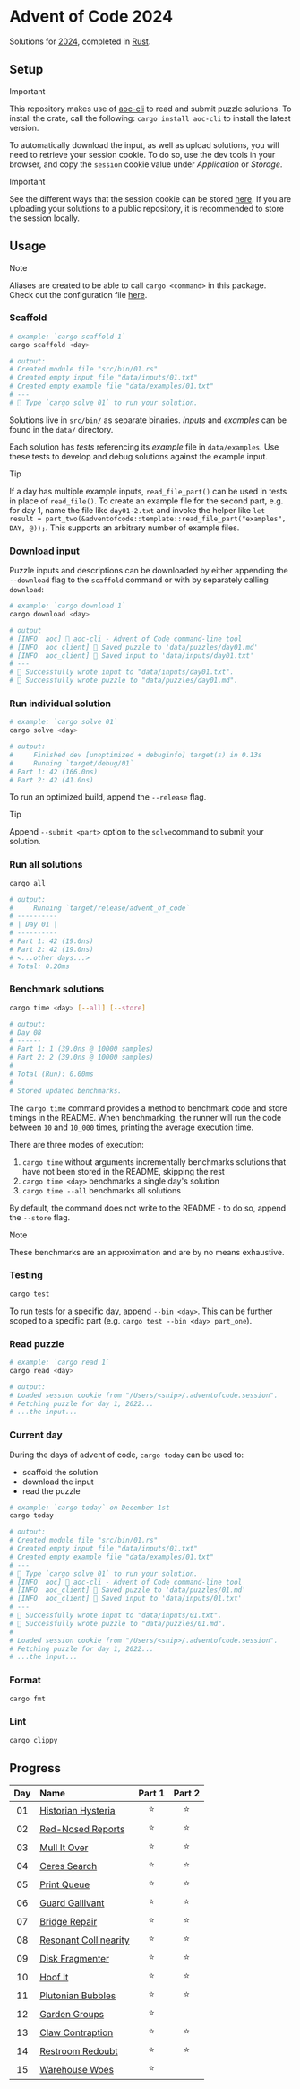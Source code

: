 # Advent of Code 2024

Solutions for [2024](https://adventofcode.com/2024), completed in
[Rust](https://www.rust-lang.org/).

## Setup

> [!IMPORTANT]
> This repository makes use of [aoc-cli](https://github.com/scarvalhojr/aoc-cli) to read
> and submit puzzle solutions. To install the crate, call the following:
> `cargo install aoc-cli` to install the latest version.

To automatically download the input, as well as upload solutions, you will need to
retrieve your session cookie. To do so, use the dev tools in your browser, and copy the
`session` cookie value under _Application_ or _Storage_.

> [!IMPORTANT]
> See the different ways that the session cookie can be stored
> [here](https://github.com/scarvalhojr/aoc-cli/tree/main?tab=readme-ov-file#session-cookie-).
> If you are uploading your solutions to a public repository, it is recommended to store
> the session locally.

## Usage

> [!NOTE]
> Aliases are created to be able to call `cargo <command>` in this package. Check out
> the configuration file [here](./.cargo/config.toml).

### Scaffold

```sh
# example: `cargo scaffold 1`
cargo scaffold <day>

# output:
# Created module file "src/bin/01.rs"
# Created empty input file "data/inputs/01.txt"
# Created empty example file "data/examples/01.txt"
# ---
# 🎄 Type `cargo solve 01` to run your solution.
```

Solutions live in `src/bin/` as separate binaries.
_Inputs_ and _examples_ can be found in the `data/` directory.

Each solution has _tests_ referencing its _example_ file in `data/examples`. Use these
tests to develop and debug solutions against the example input.

> [!TIP]
> If a day has multiple example inputs, `read_file_part()` can be used in tests in place
> of `read_file()`. To create an example file for the second part, e.g. for day 1,
> name the file like `day01-2.txt` and invoke the helper like
> `let result = part_two(&adventofcode::template::read_file_part("examples", DAY, @));`.
> This supports an arbitrary number of example files.

### Download input

Puzzle inputs and descriptions can be downloaded by either appending the `--download`
flag to the `scaffold` command or with by separately calling `download`:

```sh
# example: `cargo download 1`
cargo download <day>

# output
# [INFO  aoc] 🎄 aoc-cli - Advent of Code command-line tool
# [INFO  aoc_client] 🎅 Saved puzzle to 'data/puzzles/day01.md'
# [INFO  aoc_client] 🎅 Saved input to 'data/inputs/day01.txt'
# ---
# 🎄 Successfully wrote input to "data/inputs/day01.txt".
# 🎄 Successfully wrote puzzle to "data/puzzles/day01.md".
```

### Run individual solution

```sh
# example: `cargo solve 01`
cargo solve <day>

# output:
#     Finished dev [unoptimized + debuginfo] target(s) in 0.13s
#     Running `target/debug/01`
# Part 1: 42 (166.0ns)
# Part 2: 42 (41.0ns)
```

To run an optimized build, append the `--release` flag.

> [!TIP]
> Append `--submit <part>` option to the `solve`command to submit your solution.

### Run all solutions

```sh
cargo all

# output:
#     Running `target/release/advent_of_code`
# ----------
# | Day 01 |
# ----------
# Part 1: 42 (19.0ns)
# Part 2: 42 (19.0ns)
# <...other days...>
# Total: 0.20ms
```

### Benchmark solutions

```sh
cargo time <day> [--all] [--store]

# output:
# Day 08
# ------
# Part 1: 1 (39.0ns @ 10000 samples)
# Part 2: 2 (39.0ns @ 10000 samples)
#
# Total (Run): 0.00ms
#
# Stored updated benchmarks.
```

The `cargo time` command provides a method to benchmark code and store timings in the
README. When benchmarking, the runner will run the code between `10` and `10_000` times,
printing the average execution time.

There are three modes of execution:

1. `cargo time` without arguments incrementally benchmarks solutions that have not been
   stored in the README, skipping the rest
2. `cargo time <day>` benchmarks a single day's solution
3. `cargo time --all` benchmarks all solutions

By default, the command does not write to the README - to do so, append the `--store`
flag.

> [!NOTE]
> These benchmarks are an approximation and are by no means exhaustive.

### Testing

```sh
cargo test
```

To run tests for a specific day, append `--bin <day>`. This can be further scoped to a
specific part (e.g. `cargo test --bin <day> part_one`).

### Read puzzle

```sh
# example: `cargo read 1`
cargo read <day>

# output:
# Loaded session cookie from "/Users/<snip>/.adventofcode.session".
# Fetching puzzle for day 1, 2022...
# ...the input...
```

### Current day

During the days of advent of code, `cargo today` can be used to:

- scaffold the solution
- download the input
- read the puzzle

```sh
# example: `cargo today` on December 1st
cargo today

# output:
# Created module file "src/bin/01.rs"
# Created empty input file "data/inputs/01.txt"
# Created empty example file "data/examples/01.txt"
# ---
# 🎄 Type `cargo solve 01` to run your solution.
# [INFO  aoc] 🎄 aoc-cli - Advent of Code command-line tool
# [INFO  aoc_client] 🎅 Saved puzzle to 'data/puzzles/01.md'
# [INFO  aoc_client] 🎅 Saved input to 'data/inputs/01.txt'
# ---
# 🎄 Successfully wrote input to "data/inputs/01.txt".
# 🎄 Successfully wrote puzzle to "data/puzzles/01.md".
#
# Loaded session cookie from "/Users/<snip>/.adventofcode.session".
# Fetching puzzle for day 1, 2022...
# ...the input...
```

### Format

```sh
cargo fmt
```

### Lint

```sh
cargo clippy
```

## Progress

<!-- :star: -->

| Day | Name                                                         | Part 1 | Part 2 |
| :-: | :----------------------------------------------------------- | :----: | :----: |
| 01  | [Historian Hysteria](https://adventofcode.com/2024/day/1)    | :star: | :star: |
| 02  | [Red-Nosed Reports](https://adventofcode.com/2024/day/2)     | :star: | :star: |
| 03  | [Mull It Over](https://adventofcode.com/2024/day/3)          | :star: | :star: |
| 04  | [Ceres Search](https://adventofcode.com/2024/day/4)          | :star: | :star: |
| 05  | [Print Queue](https://adventofcode.com/2024/day/5)           | :star: | :star: |
| 06  | [Guard Gallivant](https://adventofcode.com/2024/day/6)       | :star: | :star: |
| 07  | [Bridge Repair](https://adventofcode.com/2024/day/7)         | :star: | :star: |
| 08  | [Resonant Collinearity](https://adventofcode.com/2024/day/8) | :star: | :star: |
| 09  | [Disk Fragmenter](https://adventofcode.com/2024/day/9)       | :star: | :star: |
| 10  | [Hoof It](https://adventofcode.com/2024/day/10)              | :star: | :star: |
| 11  | [Plutonian Bubbles](https://adventofcode.com/2024/day/11)    | :star: | :star: |
| 12  | [Garden Groups](https://adventofcode.com/2024/day/12)        | :star: |        |
| 13  | [Claw Contraption](https://adventofcode.com/2024/day/13)     | :star: | :star: |
| 14  | [Restroom Redoubt](https://adventofcode.com/2024/day/14)     | :star: | :star: |
| 15  | [Warehouse Woes](https://adventofcode.com/2024/day/15)       | :star: |        |
